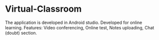 # Virtual-Classroom
The application is developed in Android studio.  Developed for online learning.  Features: Video conferencing, Online test, Notes uploading,  Chat (doubt) section.
